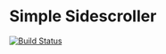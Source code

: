 # Simple Sidescroller
[![Build Status](https://travis-ci.org/bdero/simple-sidescroller.svg?branch=master)](https://travis-ci.org/bdero/simple-sidescroller)
